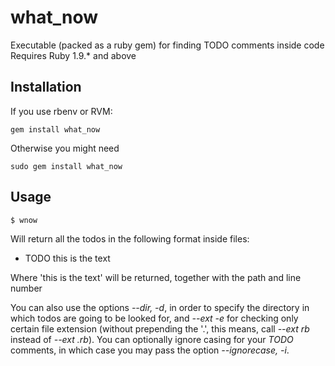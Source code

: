 what_now
========

Executable (packed as a ruby gem) for finding TODO comments inside code
Requires Ruby 1.9.* and above


Installation
---------
If you use rbenv or RVM:
```
gem install what_now
```
Otherwise you might need
```
sudo gem install what_now
```


Usage
-----
```
$ wnow
```
Will return all the todos in the following format inside files:

* TODO this is the text

Where 'this is the text' will be returned, together with the path and line number

You can also use the options *--dir, -d*, in order to specify the directory in which
todos are going to be looked for, and *--ext -e* for checking only certain file extension
(without prepending the '.', this means, call *--ext rb* instead of *--ext .rb*).
You can optionally ignore casing for your *TODO* comments, in which case you may
pass the option *--ignorecase, -i*.
